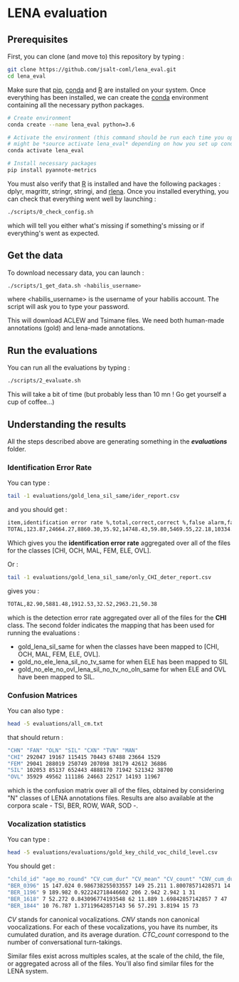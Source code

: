 # LENA evaluation

## Prerequisites

First, you can clone (and move to) this repository by typing :

```bash
git clone https://github.com/jsalt-coml/lena_eval.git
cd lena_eval
```

Make sure that [pip](https://pypi.org/project/pip/), [conda](https://docs.conda.io/en/latest/) and [R](https://www.r-project.org/) are installed on your system.
Once everything has been installed, we can create the [conda](https://docs.conda.io/en/latest/) environment containing all the necessary python packages.

```bash
# Create environment
conda create --name lena_eval python=3.6

# Activate the environment (this command should be run each time you open a new terminal !)
# might be *source activate lena_eval* depending on how you set up conda
conda activate lena_eval

# Install necessary packages
pip install pyannote-metrics
```

You must also verify that [R](https://www.r-project.org/) is installed and have the following packages : dplyr, magrittr, stringr, stringi, and [rlena](https://github.com/HomeBankCode/rlena).
Once you installed everything, you can check that everything went well by launching :

```bash
./scripts/0_check_config.sh
```

which will tell you either what's missing if something's missing or if everything's went as expected.

## Get the data

To download necessary data, you can launch :

```bash
./scripts/1_get_data.sh <habilis_username>
```

where <habilis_username> is the username of your habilis account. 
The script will ask you to type your password.

This will download ACLEW and Tsimane files. 
We need both human-made annotations (gold) and lena-made annotations.

## Run the evaluations

You can run all the evaluations by typing :

```bash
./scripts/2_evaluate.sh
```

This will take a bit of time (but probably less than 10 mn ! Go get yourself a cup of coffee...)

## Understanding the results

All the steps described above are generating something in the _**evaluations**_ folder.

### Identification Error Rate 

You can type : 

```bash
tail -1 evaluations/gold_lena_sil_same/ider_report.csv
```

and you should get :

```bash
item,identification error rate %,total,correct,correct %,false alarm,false alarm %,missed detection,missed detection %,confusion,confusion %
TOTAL,123.87,24664.27,8860.30,35.92,14748.43,59.80,5469.55,22.18,10334.42,41.90
```

Which gives you the **identification error rate** aggregated over all of the files for the classes [CHI, OCH, MAL, FEM, ELE, OVL].

Or : 

```bash
tail -1 evaluations/gold_lena_sil_same/only_CHI_deter_report.csv
```

gives you :

```bash
TOTAL,82.90,5881.48,1912.53,32.52,2963.21,50.38
```

which is the detection error rate aggregated over all of the files for the **CHI** class.
The second folder indicates the mapping that has been used for running the evaluations :

- gold_lena_sil_same for when the classes have been mapped to [CHI, OCH, MAL, FEM, ELE, OVL].
- gold_no_ele_lena_sil_no_tv_same for when ELE has been mapped to SIL
- gold_no_ele_no_ovl_lena_sil_no_tv_no_oln_same for when ELE and OVL have been mapped to SIL.

### Confusion Matrices
You can also type :

```bash
head -5 evaluations/all_cm.txt
```

that should return :

```bash
"CHN" "FAN" "OLN" "SIL" "CXN" "TVN" "MAN"
"CHI" 292047 19167 115415 70443 67488 23664 1529
"FEM" 29041 288019 250749 207098 38179 42612 36886
"SIL" 102053 85137 652443 4888170 71942 521342 38700
"OVL" 35929 49562 111186 24663 22517 14193 11967
```

which is the confusion matrix over all of the files, obtained by considering "N" classes of LENA annotations files.
Results are also available at the corpora scale - TSI, BER, ROW, WAR, SOD -.

### Vocalization statistics

You can type :

```bash
head -5 evaluations/evaluations/gold_key_child_voc_child_level.csv
```

You should get :

```bash
"child_id" "age_mo_round" "CV_cum_dur" "CV_mean" "CV_count" "CNV_cum_dur" "CNV_mean" "CNV_count" "CTC_count"
"BER_0396" 15 147.024 0.986738255033557 149 25.211 1.80078571428571 14 71
"BER_1196" 9 189.982 0.922242718446602 206 2.942 2.942 1 31
"BER_1618" 7 52.272 0.843096774193548 62 11.889 1.69842857142857 7 47
"BER_1844" 10 76.787 1.37119642857143 56 57.291 3.8194 15 73
```

*CV* stands for canonical vocalizations.
*CNV* stands non canonical voocalizations.
For each of these vocalizations, you have its number, its cumulated duration, and its average duration.
*CTC_count* correspond to the number of conversational turn-takings.

Similar files exist across multiples scales, at the scale of the child, the file, or aggregated across all of the files.
You'll also find similar files for the LENA system.